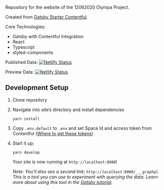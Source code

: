 Repository for the website of the 12062020 Olympa Project.

Created from [Gatsby Starter Contentful](https://github.com/wataruoguchi/gatsby-starter-typescript-contentful).

Core Technologies:

- Gatsby with Contentful Integration
- React
- Typescript
- styled-components

Published Data: [![Netlify Status](https://api.netlify.com/api/v1/badges/6b365c82-a013-4e1c-89dc-2bf6a86bc864/deploy-status)](https://app.netlify.com/sites/olympia-12062020/deploys)

Preview Data: [![Netlify Status](https://api.netlify.com/api/v1/badges/6b365c82-a013-4e1c-89dc-2bf6a86bc864/deploy-status)](https://app.netlify.com/sites/olympia-12062020/deploys)

## Development Setup

1. Clone repository
2. Navigate into site’s directory and install dependencies
   ```shell
   yarn install
   ```
3. Copy `.env.default` to `.env` and set Space Id and access token from Contentful ([Where to get these tokens](https://www.contentful.com/developers/docs/references/authentication/))
4. Start it up:

   ```shell
   yarn develop
   ```

   Your site is now running at `http://localhost:8000`!

   _Note: You'll also see a second link: _`http://localhost:8000/___graphql`_. This is a tool you can use to experiment with querying the data. Learn more about using this tool in the [Gatsby tutorial](https://www.gatsbyjs.org/tutorial/part-five/#introducing-graphiql)._
